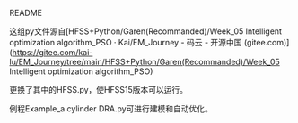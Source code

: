 README

这组py文件源自[HFSS+Python/Garen(Recommanded)/Week_05 Intelligent optimization algorithm_PSO · Kai/EM_Journey - 码云 - 开源中国 (gitee.com)](https://gitee.com/kai-lu/EM_Journey/tree/main/HFSS+Python/Garen(Recommanded)/Week_05 Intelligent optimization algorithm_PSO)

更换了其中的HFSS.py，使HFSS15版本可以运行。

例程Example_a cylinder DRA.py可进行建模和自动优化。